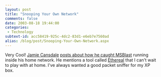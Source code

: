 ```yaml
---
layout: post
title: "Snooping Your Own Network"
comments: false
date: 2003-08-18 19:44:00
categories:
 - Technology
subtext-id: acc58419-925c-4dc2-83d1-e6eb7e7560ad
alias: /blog/post/Snooping-Your-Own-Network.aspx
---
```



Very Cool! [Jamie Cansdale](http://weblogs.asp.net/nunitaddin/) [posts about how he caught MSBlast](http://weblogs.asp.net/nunitaddin/posts/24257.aspx) running inside his home network. He mentions a tool called [Ethereal](http://www.ethereal.com/) that I can't wait to play with at home. I've always wanted a good packet sniffer for my XP box.
